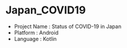 # Japan_COVID19

- Project Name : Status of COVID-19 in Japan
- Platform : Android
- Language : Kotlin
